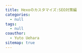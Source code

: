 ```yaml
---
title: Hexoのカスタマイズ:SEO対策編
categories:
  - null
tags:
  - null
coauthor:
  - Yuto Uehara
sitemap: true
---
```

